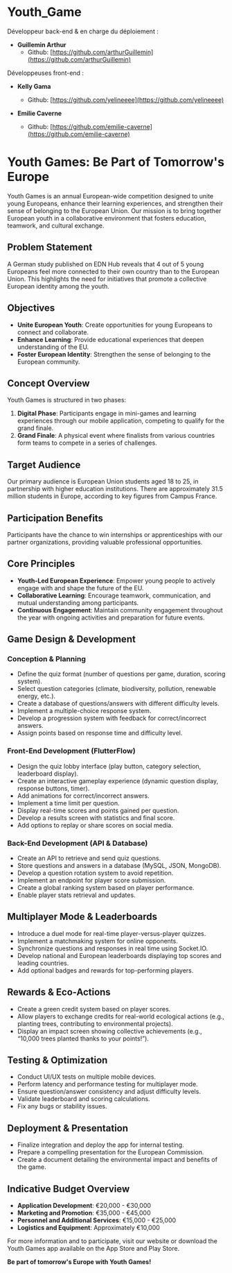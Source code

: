# Youth_Game

Développeur back-end & en charge du déploiement :
- **Guillemin Arthur**
   - Github: [https://github.com/arthurGuillemin](https://github.com/arthurGuillemin)

Développeuses front-end : 
- **Kelly Gama**
   - Github: [https://github.com/yelineeee](https://github.com/yelineeee)

- **Emilie Caverne**
   - Github: [https://github.com/emilie-caverne](https://github.com/emilie-caverne)



# Youth Games: Be Part of Tomorrow's Europe

Youth Games is an annual European-wide competition designed to unite young Europeans, enhance their learning experiences, and strengthen their sense of belonging to the European Union. Our mission is to bring together European youth in a collaborative environment that fosters education, teamwork, and cultural exchange.

## Problem Statement

A German study published on EDN Hub reveals that 4 out of 5 young Europeans feel more connected to their own country than to the European Union. This highlights the need for initiatives that promote a collective European identity among the youth.

## Objectives

- **Unite European Youth**: Create opportunities for young Europeans to connect and collaborate.
- **Enhance Learning**: Provide educational experiences that deepen understanding of the EU.
- **Foster European Identity**: Strengthen the sense of belonging to the European community.

## Concept Overview

Youth Games is structured in two phases:

1. **Digital Phase**: Participants engage in mini-games and learning experiences through our mobile application, competing to qualify for the grand finale.
2. **Grand Finale**: A physical event where finalists from various countries form teams to compete in a series of challenges.

## Target Audience

Our primary audience is European Union students aged 18 to 25, in partnership with higher education institutions. There are approximately 31.5 million students in Europe, according to key figures from Campus France.

## Participation Benefits

Participants have the chance to win internships or apprenticeships with our partner organizations, providing valuable professional opportunities.

## Core Principles

- **Youth-Led European Experience**: Empower young people to actively engage with and shape the future of the EU.
- **Collaborative Learning**: Encourage teamwork, communication, and mutual understanding among participants.
- **Continuous Engagement**: Maintain community engagement throughout the year with ongoing activities and preparation for future events.

## Game Design & Development

### Conception & Planning

- Define the quiz format (number of questions per game, duration, scoring system).
- Select question categories (climate, biodiversity, pollution, renewable energy, etc.).
- Create a database of questions/answers with different difficulty levels.
- Implement a multiple-choice response system.
- Develop a progression system with feedback for correct/incorrect answers.
- Assign points based on response time and difficulty level.

### Front-End Development (FlutterFlow)

- Design the quiz lobby interface (play button, category selection, leaderboard display).
- Create an interactive gameplay experience (dynamic question display, response buttons, timer).
- Add animations for correct/incorrect answers.
- Implement a time limit per question.
- Display real-time scores and points gained per question.
- Develop a results screen with statistics and final score.
- Add options to replay or share scores on social media.

### Back-End Development (API & Database)

- Create an API to retrieve and send quiz questions.
- Store questions and answers in a database (MySQL, JSON, MongoDB).
- Develop a question rotation system to avoid repetition.
- Implement an endpoint for player score submission.
- Create a global ranking system based on player performance.
- Enable player stats retrieval and updates.

## Multiplayer Mode & Leaderboards

- Introduce a duel mode for real-time player-versus-player quizzes.
- Implement a matchmaking system for online opponents.
- Synchronize questions and responses in real time using Socket.IO.
- Develop national and European leaderboards displaying top scores and leading countries.
- Add optional badges and rewards for top-performing players.

## Rewards & Eco-Actions

- Create a green credit system based on player scores.
- Allow players to exchange credits for real-world ecological actions (e.g., planting trees, contributing to environmental projects).
- Display an impact screen showing collective achievements (e.g., “10,000 trees planted thanks to your points!”).

## Testing & Optimization

- Conduct UI/UX tests on multiple mobile devices.
- Perform latency and performance testing for multiplayer mode.
- Ensure question/answer consistency and adjust difficulty levels.
- Validate leaderboard and scoring calculations.
- Fix any bugs or stability issues.

## Deployment & Presentation

- Finalize integration and deploy the app for internal testing.
- Prepare a compelling presentation for the European Commission.
- Create a document detailing the environmental impact and benefits of the game.

## Indicative Budget Overview

- **Application Development**: €20,000 - €30,000
- **Marketing and Promotion**: €35,000 - €45,000
- **Personnel and Additional Services**: €15,000 - €25,000
- **Logistics and Equipment**: Approximately €10,000

For more information and to participate, visit our website or download the Youth Games app available on the App Store and Play Store.

**Be part of tomorrow's Europe with Youth Games!**

